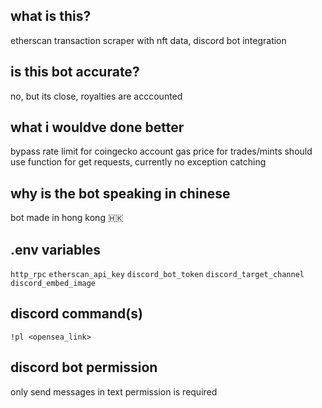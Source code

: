 ## what is this?
etherscan transaction scraper with nft data, discord bot integration

## is this bot accurate?
no, but its close, royalties are acccounted

## what i wouldve done better
bypass rate limit for coingecko
account gas price for trades/mints
should use function for get requests, currently no exception catching

## why is the bot speaking in chinese
bot made in hong kong 🇭🇰

## .env variables
`http_rpc`
`etherscan_api_key`
`discord_bot_token`
`discord_target_channel`
`discord_embed_image`

## discord command(s)
`!pl <opensea_link>`

## discord bot permission
only send messages in text permission is required